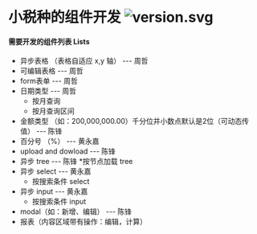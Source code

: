 # 小税种的组件开发 ![version.svg](https://img.shields.io/badge/version-v0.0.1-519dd9.svg)

#### 需要开发的组件列表 Lists
  + 异步表格 （表格自适应 x,y 轴） --- 周哲
  + 可编辑表格 --- 周哲  
  + form表单 --- 周哲
  + 日期类型 --- 周哲
      * 按月查询
      * 按月查询区间
  + 金额类型 （如：200,000,000.00）千分位并小数点默认是2位（可动态传值） --- 陈锋
  + 百分号 （%） --- 黄永嘉
  + upload and dowload --- 陈锋
  + 异步 tree --- 陈锋
      *按节点加载 tree
  + 异步 select --- 黄永嘉
      * 按搜索条件 select
  + 异步 input --- 黄永嘉
      * 按搜索条件 input
  + modal（如：新增、编辑） --- 陈锋
  + 报表（内容区域带有操作：编辑，计算）
  
  
